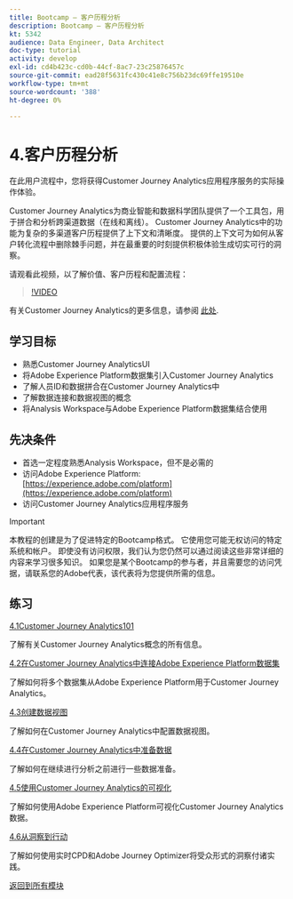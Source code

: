 ```yaml
---
title: Bootcamp — 客户历程分析
description: Bootcamp — 客户历程分析
kt: 5342
audience: Data Engineer, Data Architect
doc-type: tutorial
activity: develop
exl-id: cd4b423c-cd0b-44cf-8ac7-23c25876457c
source-git-commit: ead28f5631fc430c41e8c756b23dc69ffe19510e
workflow-type: tm+mt
source-wordcount: '388'
ht-degree: 0%

---
```


# 4.客户历程分析

在此用户流程中，您将获得Customer Journey Analytics应用程序服务的实际操作体验。

Customer Journey Analytics为商业智能和数据科学团队提供了一个工具包，用于拼合和分析跨渠道数据（在线和离线）。 Customer Journey Analytics中的功能为复杂的多渠道客户历程提供了上下文和清晰度。 提供的上下文可为如何从客户转化流程中删除棘手问题，并在最重要的时刻提供积极体验生成切实可行的洞察。

请观看此视频，以了解价值、客户历程和配置流程：

>[!VIDEO](https://video.tv.adobe.com/v/327188?quality=12&learn=on)

有关Customer Journey Analytics的更多信息，请参阅 [此处](https://spark.adobe.com/page/t62eiRu9l6iWJ/).

## 学习目标

- 熟悉Customer Journey AnalyticsUI
- 将Adobe Experience Platform数据集引入Customer Journey Analytics
- 了解人员ID和数据拼合在Customer Journey Analytics中
- 了解数据连接和数据视图的概念
- 将Analysis Workspace与Adobe Experience Platform数据集结合使用

## 先决条件

- 首选一定程度熟悉Analysis Workspace，但不是必需的
- 访问Adobe Experience Platform: [https://experience.adobe.com/platform](https://experience.adobe.com/platform)
- 访问Customer Journey Analytics应用程序服务

>[!IMPORTANT]
>
>本教程的创建是为了促进特定的Bootcamp格式。 它使用您可能无权访问的特定系统和帐户。 即使没有访问权限，我们认为您仍然可以通过阅读这些非常详细的内容来学习很多知识。 如果您是某个Bootcamp的参与者，并且需要您的访问凭据，请联系您的Adobe代表，该代表将为您提供所需的信息。

## 练习

[4.1Customer Journey Analytics101](./ex1.md)

了解有关Customer Journey Analytics概念的所有信息。

[4.2在Customer Journey Analytics中连接Adobe Experience Platform数据集](./ex2.md)

了解如何将多个数据集从Adobe Experience Platform用于Customer Journey Analytics。

[4.3创建数据视图](./ex3.md)

了解如何在Customer Journey Analytics中配置数据视图。

[4.4在Customer Journey Analytics中准备数据](./ex4.md)

了解如何在继续进行分析之前进行一些数据准备。

[4.5使用Customer Journey Analytics的可视化](./ex5.md)

了解如何使用Adobe Experience Platform可视化Customer Journey Analytics数据。

[4.6从洞察到行动](./ex6.md)

了解如何使用实时CPD和Adobe Journey Optimizer将受众形式的洞察付诸实践。

[返回到所有模块](../../overview.md)

